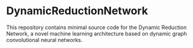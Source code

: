 # DynamicReductionNetwork

This repository contains minimal source code for the Dynamic Reduction Network, a novel machine learning architecture based on dynamic graph convolutional neural networks. 
